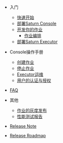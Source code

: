 - 入门
  - [快速开始](zh-cn/3.x/quickstart.md)
  - [部署Saturn Console](zh-cn/3.x/saturn-console-deployment.md)
  - [开发你的作业](zh-cn/3.x/saturn-dev-job.md)
    - [作业编排](zh-cn/3.x/job-orchestration.md)
  - [部署Saturn Executor](zh-cn/3.x/saturn-executor-deployment.md)

- Console操作手册  
  - [创建作业](zh-cn/3.x/create_job.md)
  - [停止作业](zh-cn/3.x/stop_job.md)
  - [Executor运维](zh-cn/3.x/executor_monitor.md)
  - [用户的认证与授权](zh-cn/3.x/aa.md)

- [FAQ](zh-cn/3.x/faq.md)

- 其他

  - [作业的灰度发布](zh-cn/3.x/grayscale_publishing.md)
  - [性能测试报告](zh-cn/3.x/saturn_performance_test_2017.md)

- [Release Note](https://github.com/vipshop/Saturn/releases)

- [Release Roadmap](zh-cn/3.x/saturn3-roadmap.md)


